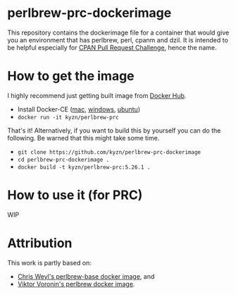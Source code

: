 # perlbrew-prc-dockerimage
This repository contains the dockerimage file for a container that would give you an environment that has perlbrew, perl, cpanm and dzil. It is intended to be helpful especially for [CPAN Pull Request Challenge](http://cpan-prc.org), hence the name.

# How to get the image
I highly recommend just getting built image from [Docker Hub](https://hub.docker.com/r/kyzn/perlbrew-prc/).
- Install Docker-CE ([mac](https://docs.docker.com/docker-for-mac/install/), [windows](https://docs.docker.com/docker-for-windows/install/), [ubuntu](https://www.digitalocean.com/community/tutorials/how-to-install-and-use-docker-on-ubuntu-16-04))
- `docker run -it kyzn/perlbrew-prc`

That's it! Alternatively, if you want to build this by yourself you can do the following. Be warned that this might take some time.
- `git clone https://github.com/kyzn/perlbrew-prc-dockerimage`
- `cd perlbrew-prc-dockerimage .`
- `docker build -t kyzn/perlbrew-prc:5.26.1 .`

# How to use it (for PRC)

WIP

# Attribution

This work is partly based on:
- [Chris Weyl's perlbrew-base docker image](https://github.com/rsrchboy/perlbrew-base-dock/blob/master/Dockerfile), and
- [Viktor Voronin's perlbrew docker image](https://github.com/vvoronin/docker-images/blob/master/perlbrew/Dockerfile).
